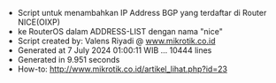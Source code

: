 - Script untuk menambahkan IP Address BGP yang terdaftar di Router NICE(OIXP)
- ke RouterOS dalam ADDRESS-LIST dengan nama "nice"
- Script created by: Valens Riyadi @ www.mikrotik.co.id
- Generated at 7 July 2024 01:00:11 WIB ... 10444 lines
- Generated in 9.951 seconds
- How-to: http://www.mikrotik.co.id/artikel_lihat.php?id=23
